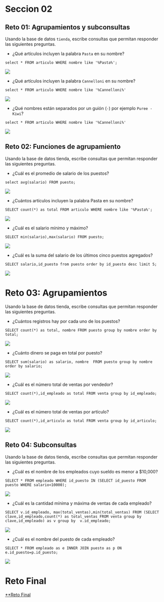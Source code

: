 # Seccion 02

## Reto 01:  Agrupamientos y subconsultas

Usando la base de datos  `tienda`, escribe consultas que permitan responder las siguientes preguntas.

-   ¿Qué artículos incluyen la palabra  `Pasta`  en su nombre?

`select * FROM articulo WHERE nombre like '%Pasta%';`

![](https://github.com/reinozab/BEDU/blob/a406d7f392e0f300bd20820ba63b84a0d75223ce/Modulo%201%20Introduccion%20a%20BD/Img/sec02rt01.png)

-   ¿Qué artículos incluyen la palabra  `Cannelloni`  en su nombre?

`select * FROM articulo WHERE nombre like '%Cannelloni%'`

![](https://github.com/reinozab/BEDU/blob/a406d7f392e0f300bd20820ba63b84a0d75223ce/Modulo%201%20Introduccion%20a%20BD/Img/sec02rt01_2.png)

-   ¿Qué nombres están separados por un guión (`-`) por ejemplo  `Puree - Kiwi`?

`select * FROM articulo WHERE nombre like '%Cannelloni%'`

![](https://github.com/reinozab/BEDU/blob/a406d7f392e0f300bd20820ba63b84a0d75223ce/Modulo%201%20Introduccion%20a%20BD/Img/sec02rt01_3.png)

## Reto 02:  Funciones de agrupamiento
Usando la base de datos tienda, escribe consultas que permitan responder las siguientes preguntas.

- ¿Cuál es el promedio de salario de los puestos?

`select avg(salario) FROM puesto;`

![](https://github.com/reinozab/BEDU/blob/23b81bd487509121340ec1d1e25891a1b8638bfa/Modulo%201%20Introduccion%20a%20BD/Img/sec02rt02_1.png)

- ¿Cuántos artículos incluyen la palabra Pasta en su nombre?

`SELECT count(*) as total FROM articulo WHERE nombre like '%Pasta%';`

![](https://github.com/reinozab/BEDU/blob/23b81bd487509121340ec1d1e25891a1b8638bfa/Modulo%201%20Introduccion%20a%20BD/Img/sec02rt02_2.png)

- ¿Cuál es el salario mínimo y máximo?

`SELECT min(salario),max(salario) FROM puesto;`

![](https://github.com/reinozab/BEDU/blob/23b81bd487509121340ec1d1e25891a1b8638bfa/Modulo%201%20Introduccion%20a%20BD/Img/sec02rt02_3.png)

- ¿Cuál es la suma del salario de los últimos cinco puestos agregados?

`SELECT salario,id_puesto from puesto order by id_puesto desc limit 5;`

![](https://github.com/reinozab/BEDU/blob/23b81bd487509121340ec1d1e25891a1b8638bfa/Modulo%201%20Introduccion%20a%20BD/Img/sec02rt02_4.png)

# Reto 03: Agrupamientos

Usando la base de datos tienda, escribe consultas que permitan responder las siguientes preguntas.

- ¿Cuántos registros hay por cada uno de los puestos?

`SELECT count(*) as total, nombre FROM puesto group by nombre order by total;`

![](https://github.com/reinozab/BEDU/blob/6459ac17ad730b22247349553007372d91eecd91/Modulo%201%20Introduccion%20a%20BD/Img/sec02rt03_1.png)

- ¿Cuánto dinero se paga en total por puesto?

`SELECT sum(salario) as salario, nombre  FROM puesto group by nombre order by salario;`

![](https://github.com/reinozab/BEDU/blob/6459ac17ad730b22247349553007372d91eecd91/Modulo%201%20Introduccion%20a%20BD/Img/sec02rt03_2.png)

- ¿Cuál es el número total de ventas por vendedor?

`SELECT count(*),id_empleado as total FROM venta group by id_empleado;`

![](https://github.com/reinozab/BEDU/blob/6459ac17ad730b22247349553007372d91eecd91/Modulo%201%20Introduccion%20a%20BD/Img/sec02rt03_3.png)

- ¿Cuál es el número total de ventas por artículo?

`SELECT count(*),id_articulo as total FROM venta group by id_articulo;`

![](https://github.com/reinozab/BEDU/blob/6459ac17ad730b22247349553007372d91eecd91/Modulo%201%20Introduccion%20a%20BD/Img/sec02rt03_4.png)

## Reto 04:  Subconsultas

Usando la base de datos tienda, escribe consultas que permitan responder las siguientes preguntas.

- ¿Cuál es el nombre de los empleados cuyo sueldo es menor a $10,000?

`SELECT * FROM empleado WHERE id_puesto IN (SELECT id_puesto FROM puesto WHERE salario<10000);`

![](https://github.com/reinozab/BEDU/blob/872b0591c3d8f08501188bb415587b6288a4122c/Modulo%201%20Introduccion%20a%20BD/Img/sec02rt04_1.png)

- ¿Cuál es la cantidad mínima y máxima de ventas de cada empleado?

`SELECT v.id_empleado, max(total_ventas),min(total_ventas) FROM (SELECT clave,id_empleado,count(*) as total_ventas FROM venta group by clave,id_empleado) as v group by 
v.id_empleado;`

![](https://github.com/reinozab/BEDU/blob/872b0591c3d8f08501188bb415587b6288a4122c/Modulo%201%20Introduccion%20a%20BD/Img/sec02rt04_2.png)

- ¿Cuál es el nombre del puesto de cada empleado?

`SELECT * FROM empleado as e INNER JOIN puesto as p ON e.id_puesto=p.id_puesto;`

![](https://github.com/reinozab/BEDU/blob/872b0591c3d8f08501188bb415587b6288a4122c/Modulo%201%20Introduccion%20a%20BD/Img/sec02rt04_3.png)

# Reto Final

[**Reto Final](https://github.com/reinozab/BEDU/blob/2c6a4d9d0dbe073b55135ebfb570239d79ab84f5/Modulo%201%20Introduccion%20a%20BD/Script/Seccion2retofinal.sql)

